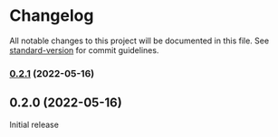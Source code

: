 # Changelog

All notable changes to this project will be documented in this file. See [standard-version](https://github.com/conventional-changelog/standard-version) for commit guidelines.

### [0.2.1](https://github.com/fiatconnect/fiatconnect-sdk/compare/v0.2.0...v0.2.1) (2022-05-16)

## 0.2.0 (2022-05-16)

Initial release
